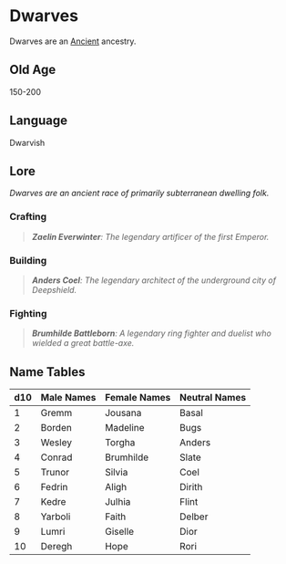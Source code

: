 # Dwarves

Dwarves are an [Ancient](../Mechanical/Ancient.md) ancestry.

## Old Age

150-200

## Language

Dwarvish

## Lore

*Dwarves are an ancient race of primarily subterranean dwelling folk.*

### Crafting

> ***Zaelin Everwinter**: The legendary artificer of the first Emperor.*

### Building

> ***Anders Coel**: The legendary architect of the underground city of Deepshield.*

### Fighting

> ***Brumhilde Battleborn**: A legendary ring fighter and duelist who wielded a great battle-axe.*

## Name Tables

| d10 | Male Names | Female Names | Neutral Names |
| --- | ---------- | ------------ | ------------- |
| 1   | Gremm      | Jousana      | Basal         |
| 2   | Borden     | Madeline     | Bugs          |
| 3   | Wesley     | Torgha       | Anders        |
| 4   | Conrad     | Brumhilde    | Slate         |
| 5   | Trunor     | Silvia       | Coel          |
| 6   | Fedrin     | Aligh        | Dirith        |
| 7   | Kedre      | Julhia       | Flint         |
| 8   | Yarboli    | Faith        | Delber        |
| 9   | Lumri      | Giselle      | Dior          |
| 10  | Deregh     | Hope         | Rori          |
